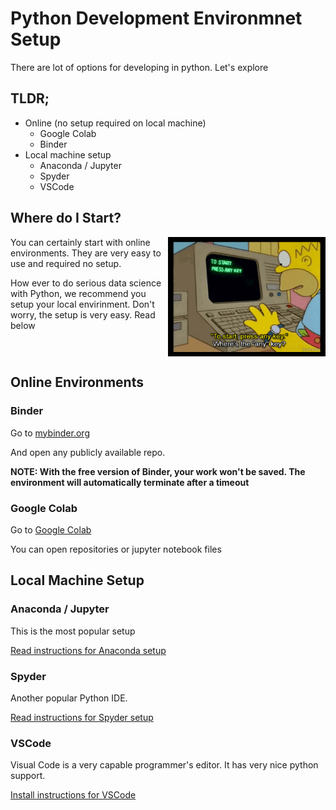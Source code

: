 # Python Development Environmnet Setup

There are lot of options for developing in python.  Let's explore

## TLDR;

* Online (no setup required on local machine)
   * Google Colab
   * Binder
* Local machine setup
   * Anaconda / Jupyter
   * Spyder
   * VSCode
   
## Where do I Start?

<img src="images/simpson-any-key-1.png" style="width:50%;float:right;">

You can certainly start with online environments.  They are very easy to use and required no setup.

How ever to do serious data science with Python, we recommend you setup your local envirinment.  Don't worry, the setup is very easy. Read below

<br clear="all"/>

## Online Environments

### Binder

Go to [mybinder.org](https://mybinder.org/)

And open any publicly available repo.

**NOTE: With the free version of Binder, your work won't be saved.  The environment will automatically terminate after a timeout**

### Google Colab

Go to [Google Colab](https://colab.research.google.com/)

You can open repositories or jupyter notebook files


## Local Machine Setup

### Anaconda / Jupyter

This is the most popular setup

[Read instructions for Anaconda setup](anaconda.md)


### Spyder

Another popular Python IDE.

[Read instructions for Spyder setup](spyder.md)


### VSCode

Visual Code is a very capable programmer's editor.  It has very nice python support.

[Install instructions for VSCode](vscode-1-install.md)

<!-- [Debugging with VSCode](vscode-2.md) -->